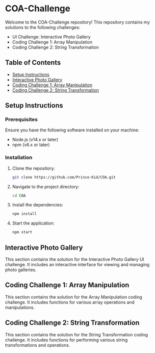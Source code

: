 # COA-Challenge

Welcome to the COA-Challenge repository! This repository contains my solutions to the following challenges:

- UI Challenge: Interactive Photo Gallery
- Coding Challenge 1: Array Manipulation
- Coding Challenge 2: String Transformation

## Table of Contents

- [Setup Instructions](#setup-instructions)
- [Interactive Photo Gallery](#interactive-photo-gallery)
- [Coding Challenge 1: Array Manipulation](#coding-challenge-1-array-manipulation)
- [Coding Challenge 2: String Transformation](#coding-challenge-2-string-transformation)

## Setup Instructions

### Prerequisites

Ensure you have the following software installed on your machine:

- Node.js (v14.x or later)
- npm (v6.x or later)

### Installation

1. Clone the repository:

   ```bash
   git clone https://github.com/Prince-Kid/COA.git
   ```

2. Navigate to the project directory:

   ```bash
   cd COA
   ```

3. Install the dependencies:

   ```bash
   npm install
   ```

4. Start the application:
   ```bash
   npm start
   ```

## Interactive Photo Gallery

This section contains the solution for the Interactive Photo Gallery UI challenge. It includes an interactive interface for viewing and managing photo galleries.

## Coding Challenge 1: Array Manipulation

This section contains the solution for the Array Manipulation coding challenge. It includes functions for various array operations and manipulations.

## Coding Challenge 2: String Transformation

This section contains the solution for the String Transformation coding challenge. It includes functions for performing various string transformations and operations.
